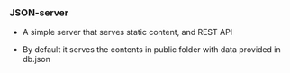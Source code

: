 ### JSON-server

* A simple server that serves static content, and REST API

* By default it serves the contents in public folder with data provided in db.json